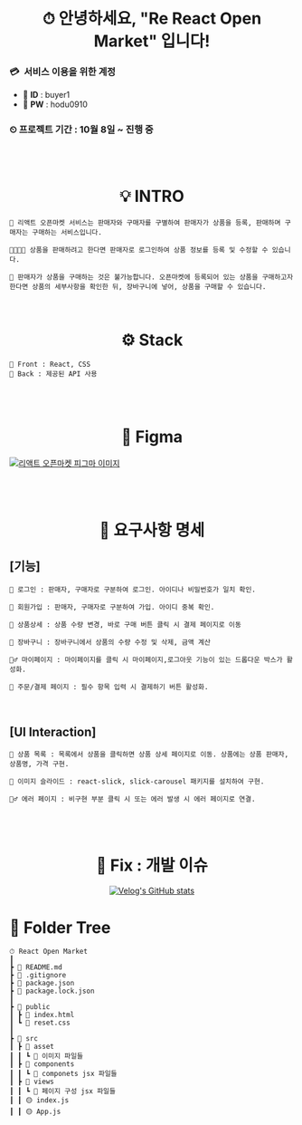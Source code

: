<div align='center'>

# ⏱ 안녕하세요, "Re React Open Market" 입니다!

</div>

### 💳  **서비스 이용을 위한 계정**

- 📧 **ID** : buyer1
- 🔐 **PW** : hodu0910

### ⏲ 프로젝트 기간 : 10월 8일 ~ 진행 중

<br>
<br>

<div align='center'>

# 💡 INTRO

</div>

```
💬 리액트 오픈마켓 서비스는 판매자와 구매자를 구별하여 판매자가 상품을 등록, 판매하며 구매자는 구매하는 서비스입니다.

👨‍👩‍👦‍👦 상품을 판매하려고 한다면 판매자로 로그인하여 상품 정보를 등록 및 수정할 수 있습니다.

📢 판매자가 상품을 구매하는 것은 불가능합니다. 오픈마켓에 등록되어 있는 상품을 구매하고자 한다면 상품의 세부사항을 확인한 뒤, 장바구니에 넣어, 상품을 구매할 수 있습니다.
```

<br>

<div align='center'>

# ⚙️ Stack

</div>

```
🔷 Front : React, CSS
🔶 Back : 제공된 API 사용
```

<br>
<br>
<div align='center'>

# 🎨 Figma

</div>

[![리액트 오픈마켓 피그마 이미지](https://user-images.githubusercontent.com/77476077/198972316-917b0552-fa2f-4bef-a407-f179488c727b.PNG)](https://www.figma.com/file/hEyXyA3SDI69DBnfqYZjt9/%EB%A9%8B%EC%82%AC_%ED%94%84%EB%A1%A0%ED%8A%B8%EC%97%94%EB%93%9C%EC%8A%A4%EC%BF%A8_2%EA%B8%B0?node-id=49%3A1747)

<br>
<br>

<div align='center'>

# 🧾 요구사항 명세

</div>

## **[기능]**

```
🔐 로그인 : 판매자, 구매자로 구분하여 로그인. 아이디나 비밀번호가 일치 확인.

🔑 회원가입 : 판매자, 구매자로 구분하여 가입. 아이디 중복 확인.

🌌 상품상세 : 상품 수량 변경, 바로 구매 버튼 클릭 시 결제 페이지로 이동

🛒 장바구니 : 장바구니에서 상품의 수량 수정 및 삭제, 금액 계산

🙋‍♂️ 마이페이지 : 마이페이지를 클릭 시 마이페이지,로그아웃 기능이 있는 드롭다운 박스가 활성화.

💜 주문/결제 페이지 : 필수 항목 입력 시 결제하기 버튼 활성화.
```

<br>

## **[UI Interaction]**

```
🌊 상품 목록 : 목록에서 상품을 클릭하면 상품 상세 페이지로 이동. 상품에는 상품 판매자, 상품명, 가격 구현.

🎨 이미지 슬라이드 : react-slick, slick-carousel 패키지를 설치하여 구현.

🤦‍♂️ 에러 페이지 : 비구현 부분 클릭 시 또는 에러 발생 시 에러 페이지로 연결.

```

<br>
<br>

<div align='center'>

# 🐛 Fix : 개발 이슈

[![Velog's GitHub stats](https://velog-readme-stats.vercel.app/api?name=aydenote&tag=React)](https://velog.io/@aydenote)

</div>

# 🌱 Folder Tree

```
⏱ React Open Market
┃
┣ 📝 README.md
┣ 📝 .gitignore
┣ 📄 package.json
┣ 📄 package.lock.json
┃
┣ 📂 public
┃ ┣ 📝 index.html
┃ ┗ 🎨 reset.css
┃
┣ 📂 src
┃ ┣ 📂 asset
┃ ┃ ┗ 🧾 이미지 파일들
┃ ┣ 📂 components
┃ ┃ ┗ 🧾 componets jsx 파일들
┃ ┣ 📂 views
┃ ┃ ┗ 🧾 페이지 구성 jsx 파일들
┃ ┃ 🟡 index.js
┃ ┃ 🟡 App.js
```
